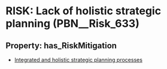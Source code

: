 # RISK: __Lack of holistic strategic planning__ (PBN__Risk_633)

## Property: has_RiskMitigation

* [Integrated and holistic strategic planning processes](PBN__RiskMitigation_876)

